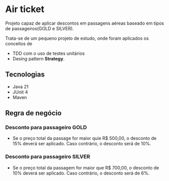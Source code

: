 # Air ticket

Projeto capaz de aplicar descontos em passagens aéreas baseado em tipos de passageiros(GOLD e SILVER).

Trata-se de um pequeno projeto de estudo, onde foram aplicados os conceitos de 
- TDD com o uso de testes unitários
- Desing pattern **Strategy**.

## Tecnologias
- Java 21
- JUnit 4
- Maven

## Regra de negócio

### Desconto para passageiro GOLD
- Se o preço total da passage for maior quie R$ 500,00, o desconto de 15% deverá ser aplicado. Caso contrário, o desconto será de 10%.
### Desconto para passageiro SILVER
- Se o preço total da passagem for maior que R$ 700,00, o desconto de 10% deverá ser aplicado. Caso contrário, o desconto será de 6%.